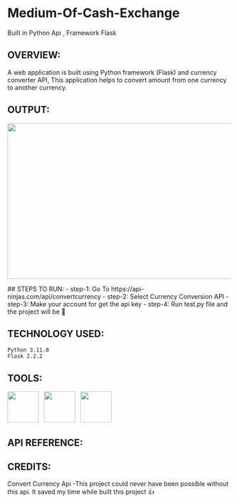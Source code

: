 # Medium-Of-Cash-Exchange
Built in Python Api , Framework Flask 

## OVERVIEW:
   A web application is built using Python framework (Flask) and currency converter API,
   This application helps to convert amount from one currency to another currency. 

## OUTPUT:
   <p align="center"><img src="https://user-images.githubusercontent.com/122221586/225337968-611cf09f-8fc1-4f74-8f23-0446c7a09091.png" width="600" height="350">
   </p>
## STEPS TO RUN:
  - step-1: Go To https://api-ninjas.com/api/convertcurrency
  - step-2: Select Currency Conversion API
  - step-3: Make your account for get the api key
  - step-4: Run test.py file and the project will be 🚀

## TECHNOLOGY USED:
    Python 3.11.0
    Flask 2.2.2
## TOOLS:
   <p><img src="https://user-images.githubusercontent.com/125151906/220073302-61e5bb1b-d55e-453f-9c1e-3cd0bd64e4f2.png"             width="70" height="70">&nbsp;&nbsp;
   <img src="https://encrypted-tbn0.gstatic.com/images?q=tbn:ANd9GcSS9v00g4XP1X0sFzxp64FIBSIgchtoRkAZSj_fjzq75u16gd3RcOmWYHJazTTHc6WSt30&usqp=CAU" width="70" height="70">&nbsp;&nbsp;
   <img src="https://encrypted-tbn0.gstatic.com/images?q=tbn:ANd9GcRihXU8PH96OIWZ9RrD1-alJOeIOuv4yc2jH6CLmHyCJuuxg6vK-Xn05tXIrN4g0YhVM7U&usqp=CAU" width="70" height="70">&nbsp;&nbsp;</p>
   
## API REFERENCE:
  
## CREDITS: 
   Convert Currency Api -This project could never have been possible without this api. It saved my time while built this project   👍 
